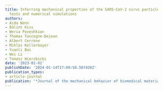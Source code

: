 ```yaml
---
title: Inferring mechanical properties of the SARS-CoV-2 virus particle with nano-indentation
  tests and numerical simulations
authors:
- Aida Nonn
- Bálint Kiss
- Weria Pezeshkian
- Thomas Tancogne-Dejean
- Albert Cerrone
- Miklos Kellermayer
- Yuanli Bai
- Wei Li
- Tomasz Wierzbicki
date: '2023-01-01'
publishDate: '2024-01-14T17:09:58.507438Z'
publication_types:
- article-journal
publication: '*Journal of the mechanical behavior of biomedical materials*'
---
```

